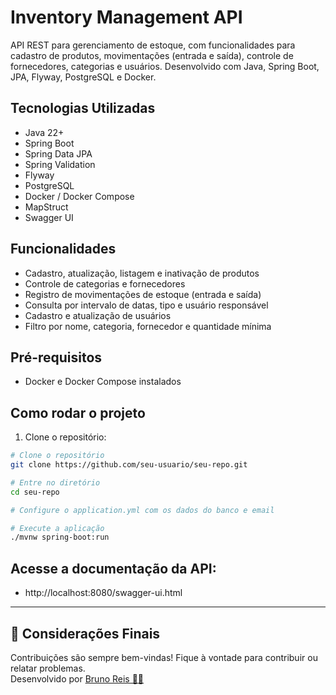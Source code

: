 # Inventory Management API

API REST para gerenciamento de estoque, com funcionalidades para cadastro de produtos, movimentações (entrada e saída), controle de fornecedores, categorias e usuários. Desenvolvido com Java, Spring Boot, JPA, Flyway, PostgreSQL e Docker.

## Tecnologias Utilizadas

- Java 22+
- Spring Boot
- Spring Data JPA
- Spring Validation
- Flyway
- PostgreSQL
- Docker / Docker Compose
- MapStruct
- Swagger UI

## Funcionalidades

- Cadastro, atualização, listagem e inativação de produtos
- Controle de categorias e fornecedores
- Registro de movimentações de estoque (entrada e saída)
- Consulta por intervalo de datas, tipo e usuário responsável
- Cadastro e atualização de usuários
- Filtro por nome, categoria, fornecedor e quantidade mínima

## Pré-requisitos

- Docker e Docker Compose instalados

## Como rodar o projeto

1. Clone o repositório:

```bash
# Clone o repositório
git clone https://github.com/seu-usuario/seu-repo.git

# Entre no diretório
cd seu-repo

# Configure o application.yml com os dados do banco e email

# Execute a aplicação
./mvnw spring-boot:run
```

## Acesse a documentação da API:
- http://localhost:8080/swagger-ui.html

---

## 📌 Considerações Finais
Contribuições são sempre bem-vindas! Fique à vontade para contribuir ou relatar problemas.</br>
Desenvolvido por [Bruno Reis 👨‍💻](https://www.linkedin.com/in/bruno-reis-oliveira/)
